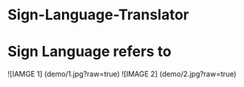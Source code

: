 # Sign-Language-Translator


# Sign Language refers to 

![IAMGE 1] (demo/1.jpg?raw=true)
![IMAGE 2] (demo/2.jpg?raw=true)
